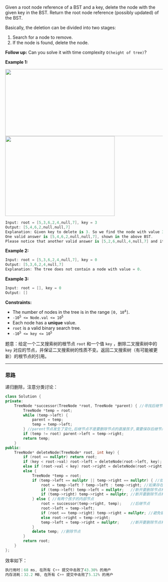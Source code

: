<div class="notranslate"><p>Given a root node reference of a BST and a key, delete the node with the given key in the BST. Return the root node reference (possibly updated) of the BST.</p>

<p>Basically, the deletion can be divided into two stages:</p>

<ol>
	<li>Search for a node to remove.</li>
	<li>If the node is found, delete the node.</li>
</ol>

<p><b>Follow up:</b>&nbsp;Can you solve it with time complexity <code>O(height of tree)</code>?</p>


<p><strong>Example 1:</strong></p>
<img style="width: 800px; height: 214px;" src="https://assets.leetcode.com/uploads/2020/09/04/del_node_1.jpg" alt="" width="49%"><img style="width: 350px; height: 255px;" src="https://assets.leetcode.com/uploads/2020/09/04/del_node_supp.jpg" alt="" width="18%">

```swift
Input: root = [5,3,6,2,4,null,7], key = 3
Output: [5,4,6,2,null,null,7]
Explanation: Given key to delete is 3. So we find the node with value 3 and delete it.
One valid answer is [5,4,6,2,null,null,7], shown in the above BST.
Please notice that another valid answer is [5,2,6,null,4,null,7] and it's also accepted.
```

<p><strong>Example 2:</strong></p>

```swift
Input: root = [5,3,6,2,4,null,7], key = 0
Output: [5,3,6,2,4,null,7]
Explanation: The tree does not contain a node with value = 0.
```

<p><strong>Example 3:</strong></p>

```swift
Input: root = [], key = 0
Output: []
```

 
<p><strong>Constraints:</strong></p> 
<ul>
	<li>The number of nodes in the tree is in the range <code>[0, 10<sup>4</sup>]</code>.</li>
	<li><code>-10<sup>5</sup> &lt;= Node.val &lt;= 10<sup>5</sup></code></li>
	<li>Each node has a <strong>unique</strong> value.</li>
	<li><code>root</code> is a valid binary search tree.</li>
	<li><code>-10<sup>5</sup> &lt;= key &lt;= 10<sup>5</sup></code></li>
</ul>
</div>


题意：给定一个二叉搜索树的根节点 `root` 和一个值 `key` ，删除二叉搜索树中的 `key` 对应的节点，并保证二叉搜索树的性质不变。返回二叉搜索树（有可能被更新）的根节点的引用。

---
### 思路
递归删除，注意分类讨论：
```cpp 
class Solution {
private:
    TreeNode *successor(TreeNode *root, TreeNode *parent) { //寻找后继节点
        TreeNode *temp = root;
        while (temp->left) { 
            parent = temp;
            temp = temp->left;
        } //parent节点发生了变化,后继节点不是要删除节点的直接孩子,需要保存后继节点的右子树
        if (temp != root) parent->left = temp->right; 
        return temp;
    }
public:
    TreeNode* deleteNode(TreeNode* root, int key) {
        if (root == nullptr) return root;
        if (key < root->val) root->left = deleteNode(root->left, key);
        else if (root->val < key) root->right = deleteNode(root->right, key);
        else {
            TreeNode *temp = root;
            if (temp->left == nullptr || temp->right == nullptr) { //如果是叶子节点或者只有一个孩子
                root = temp->left ? temp->left : temp->right; //如果存在孩子节点则保留
                if (temp->left) temp->left = nullptr;   //断开要删除节点和其他子树的连接
                if (temp->right) temp->right = nullptr; //断开要删除节点和其他子树的连接
            } else { //有两个孩子的内部节点
                root = successor(temp->right, temp);    //后继节点
                root->left = temp->left; 
                if (root == temp->right) temp->right = nullptr; //避免循环指向 
                else root->right = temp->right; 
                temp->left = temp->right = nullptr;     //断开要删除节点和其他子树的连接
            }
            delete temp; //删除节点
        }
        return root;
    }
};
```
效率如下：
```cpp
执行用时：68 ms, 在所有 C++ 提交中击败了43.30% 的用户
内存消耗：32.2 MB, 在所有 C++ 提交中击败了5.12% 的用户
```
